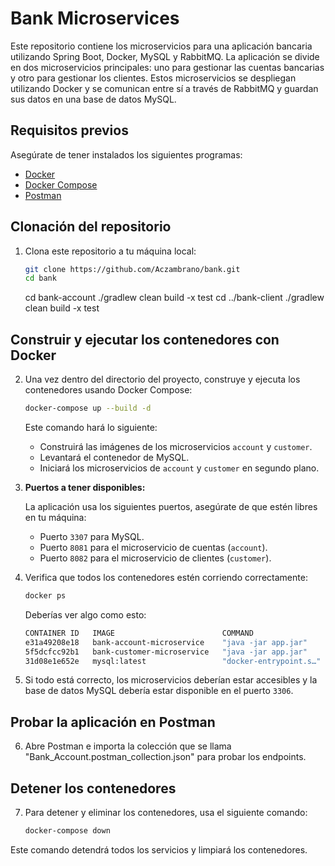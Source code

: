 
# Bank Microservices

Este repositorio contiene los microservicios para una aplicación bancaria utilizando Spring Boot, Docker, MySQL y RabbitMQ. La aplicación se divide en dos microservicios principales: uno para gestionar las cuentas bancarias y otro para gestionar los clientes. Estos microservicios se despliegan utilizando Docker y se comunican entre sí a través de RabbitMQ y guardan sus datos en una base de datos MySQL.

## Requisitos previos

Asegúrate de tener instalados los siguientes programas:

- [Docker](https://www.docker.com/get-started)
- [Docker Compose](https://docs.docker.com/compose/install/)
- [Postman](https://www.postman.com/downloads/)

## Clonación del repositorio

1. Clona este repositorio a tu máquina local:

   ```bash
   git clone https://github.com/Aczambrano/bank.git
   cd bank
   ```
   cd bank-account
   ./gradlew clean build -x test
   cd ../bank-client
   ./gradlew clean build -x test
## Construir y ejecutar los contenedores con Docker

2. Una vez dentro del directorio del proyecto, construye y ejecuta los contenedores usando Docker Compose:

   ```bash
   docker-compose up --build -d
   ```

   Este comando hará lo siguiente:

   - Construirá las imágenes de los microservicios `account` y `customer`.
   - Levantará el contenedor de MySQL.
   - Iniciará los microservicios de `account` y `customer` en segundo plano.

3. **Puertos a tener disponibles:**

   La aplicación usa los siguientes puertos, asegúrate de que estén libres en tu máquina:

   - Puerto `3307` para MySQL.
   - Puerto `8081` para el microservicio de cuentas (`account`).
   - Puerto `8082` para el microservicio de clientes (`customer`).

4. Verifica que todos los contenedores estén corriendo correctamente:

   ```bash
   docker ps
   ```

   Deberías ver algo como esto:

   ```bash
   CONTAINER ID   IMAGE                        COMMAND                  CREATED          STATUS                    PORTS                               NAMES
   e31a49208e18   bank-account-microservice    "java -jar app.jar"      19 minutes ago   Up 19 minutes             0.0.0.0:8081->8081/tcp              account-microservice
   5f5dcfcc92b1   bank-customer-microservice   "java -jar app.jar"      19 minutes ago   Up 19 minutes             0.0.0.0:8082->8082/tcp              customer-microservice
   31d08e1e652e   mysql:latest                 "docker-entrypoint.s…"   19 minutes ago   Up 19 minutes (healthy)   0.0.0.0:3307->3306/tcp, 33060/tcp   mysql_bank_db
   ```

5. Si todo está correcto, los microservicios deberían estar accesibles y la base de datos MySQL debería estar disponible en el puerto `3306`.

## Probar la aplicación en Postman

6. Abre Postman e importa la colección que se llama "Bank_Account.postman_collection.json" para probar los endpoints.

## Detener los contenedores

7. Para detener y eliminar los contenedores, usa el siguiente comando:

   ```bash
   docker-compose down
   ```

Este comando detendrá todos los servicios y limpiará los contenedores.
